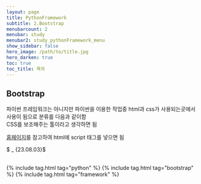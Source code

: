 ```yaml
---
layout: page
title: PythonFramework
subtitle: 2.Bootstrap
menubarcount: 2
menubar: study
menubar2: study_pythonFramework_menu
show_sidebar: false
hero_image: /path/to/title.jpg
hero_darken: true
toc: true
toc_title: 목차
---
```

## **Bootstrap**
파이썬 프레임워크는 아니지만 파이썬을 이용한 작업중 html과 css가 사용되는곳에서 사용이 됨으로 분류를 다음과 같이함  
CSS를 보조해주는 툴이라고 생각하면 됨

[홈페이지](https://getbootstrap.com/docs/5.3/getting-started/introduction/)를 참고하여 html에 script 태그를 넣으면 됨

$ _ {23.08.03}$<br/><br/>



{% include tag.html tag="python" %}  {% include tag.html tag="bootstrap" %}  {% include tag.html tag="framework" %}
